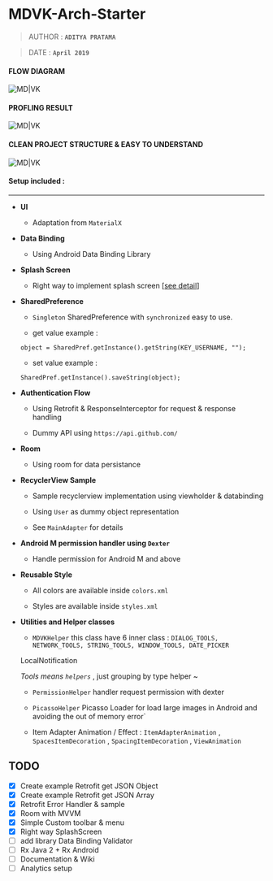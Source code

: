 
# MDVK-Arch-Starter

> AUTHOR			:		 **`ADITYA PRATAMA`**

> DATE : **`April 2019`**


#### FLOW DIAGRAM

![MD|VK](https://raw.githubusercontent.com/abehbatre/MDVK-Arch-Starter/master/architecture.png)

  

#### PROFLING RESULT

![MD|VK](https://raw.githubusercontent.com/abehbatre/MDVK-Arch-Starter/master/profiling_test.png)

  

#### CLEAN PROJECT STRUCTURE & EASY TO UNDERSTAND

![MD|VK](https://raw.githubusercontent.com/abehbatre/MDVK-Arch-Starter/master/project_architecture.png)

  
  

#### Setup included :

---

-  **UI**

    - Adaptation from `MaterialX`

-  **Data Binding**

    - Using Android Data Binding Library

-  **Splash Screen**

    - Right way to implement splash screen [[see detail](https://www.bignerdranch.com/blog/splash-screens-the-right-way/)]

-  **SharedPreference**

    -  `Singleton` SharedPreference with `synchronized` easy to use.

    - get value example :

    `object = SharedPref.getInstance().getString(KEY_USERNAME, "");`

    - set value example :

    `SharedPref.getInstance().saveString(object);`

-  **Authentication Flow**

    - Using Retrofit & ResponseInterceptor for request & response handling

    - Dummy API using `https://api.github.com/`

-  **Room**

    - Using room for data persistance

-  **RecyclerView Sample**

    - Sample recyclerview implementation using viewholder & databinding

    - Using `User` as dummy object representation

    - See `MainAdapter` for details

-  **Android M permission handler using `Dexter`**

    - Handle permission for Android M and above

-  **Reusable Style**

    - All colors are available inside `colors.xml`

    - Styles are available inside `styles.xml`

-  **Utilities and Helper classes**

    -  `MDVKHelper` this class have 6 inner class :
      ```DIALOG_TOOLS, NETWORK_TOOLS, STRING_TOOLS, WINDOW_TOOLS, DATE_PICKER```

      LocalNotification

    *Tools means `helpers`* , just grouping by type helper ~

    -  `PermissionHelper` handler request permission with dexter

    -  `PicassoHelper` Picasso Loader for load large images in Android and avoiding the out of memory error`

    - Item Adapter Animation / Effect : `ItemAdapterAnimation` , `SpacesItemDecoration` , `SpacingItemDecoration` , `ViewAnimation`


## TODO
- [x] Create example Retrofit get JSON Object
- [x] Create example Retrofit get JSON Array
- [x] Retrofit Error Handler & sample
- [x] Room with MVVM
- [x] Simple Custom toolbar & menu
- [x] Right way SplashScreen
- [ ] add library Data Binding Validator
- [ ] Rx Java 2 + Rx Android
- [ ] Documentation & Wiki
- [ ] Analytics setup
